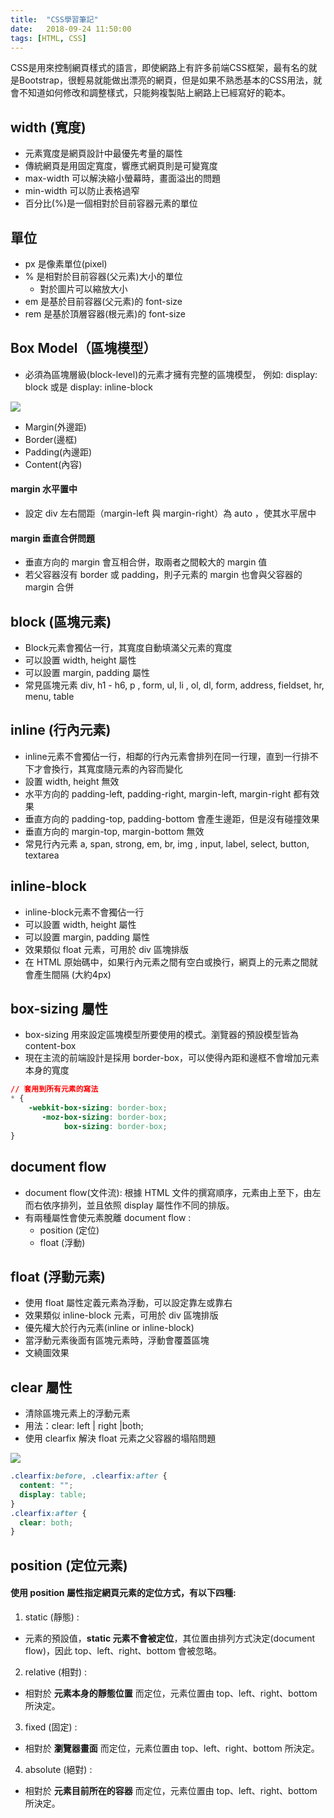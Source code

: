 ```yaml
---
title:  "CSS學習筆記"
date:   2018-09-24 11:50:00
tags: [HTML, CSS]
---
```


CSS是用來控制網頁樣式的語言，即使網路上有許多前端CSS框架，最有名的就是Bootstrap，很輕易就能做出漂亮的網頁，但是如果不熟悉基本的CSS用法，就會不知道如何修改和調整樣式，只能夠複製貼上網路上已經寫好的範本。

<!---more--->

## width (寬度)

- 元素寬度是網頁設計中最優先考量的屬性
- 傳統網頁是用固定寬度，響應式網頁則是可變寬度
- max-width 可以解決縮小螢幕時，畫面溢出的問題
- min-width 可以防止表格過窄
- 百分比(%)是一個相對於目前容器元素的單位

## 單位
- px 是像素單位(pixel)
- % 是相對於目前容器(父元素)大小的單位
  - 對於圖片可以縮放大小
- em 是基於目前容器(父元素)的 font-size
- rem 是基於頂層容器(根元素)的 font-size

## Box Model（區塊模型）
- 必須為區塊層級(block-level)的元素才擁有完整的區塊模型，
例如:  display: block  或是  display: inline-block

<img src="box-model.png" style="max-width: 400px"  >

- Margin(外邊距)
- Border(邊框)
- Padding(內邊距)
- Content(內容)

#### margin 水平置中
- 設定 div 左右間距（margin-left 與 margin-right）為 auto ，使其水平居中

#### margin 垂直合併問題
- 垂直方向的 margin 會互相合併，取兩者之間較大的 margin 值
- 若父容器沒有 border 或 padding，則子元素的 margin 也會與父容器的 margin 合併

## block (區塊元素)
- Block元素會獨佔一行，其寬度自動填滿父元素的寬度
- 可以設置 width, height 屬性
- 可以設置 margin, padding 屬性
- 常見區塊元素 div, h1 - h6, p , form, ul, li , ol, dl, form, address, fieldset, hr, menu, table

## inline (行內元素)
- inline元素不會獨佔一行，相鄰的行內元素會排列在同一行理，直到一行排不下才會換行，其寬度隨元素的內容而變化
- 設置 width, height 無效
- 水平方向的 padding-left, padding-right, margin-left, margin-right 都有效果
- 垂直方向的 padding-top, padding-bottom 會產生邊距，但是沒有碰撞效果
- 垂直方向的 margin-top, margin-bottom 無效
- 常見行內元素 a, span, strong, em, br, img , input, label, select, button, textarea

## inline-block
- inline-block元素不會獨佔一行
- 可以設置 width, height 屬性
- 可以設置 margin, padding 屬性
- 效果類似 float 元素，可用於 div 區塊排版
- 在 HTML 原始碼中，如果行內元素之間有空白或換行，網頁上的元素之間就會產生間隔 (大約4px)

## box-sizing 屬性
- box-sizing 用來設定區塊模型所要使用的模式。瀏覽器的預設模型皆為 content-box
- 現在主流的前端設計是採用  border-box，可以使得內距和邊框不會增加元素本身的寬度

``` css
// 套用到所有元素的寫法
* {
    -webkit-box-sizing: border-box;
       -moz-box-sizing: border-box;
            box-sizing: border-box;
}
```

## document flow
- document flow(文件流): 根據 HTML 文件的撰寫順序，元素由上至下，由左而右依序排列，並且依照 display 屬性作不同的排版。
- 有兩種屬性會使元素脫離 document flow :
  - position (定位)
  - float (浮動)

## float (浮動元素)
- 使用 float 屬性定義元素為浮動，可以設定靠左或靠右
- 效果類似 inline-block 元素，可用於 div 區塊排版
- 優先權大於行內元素(inline or inline-block)
- 當浮動元素後面有區塊元素時，浮動會覆蓋區塊
- 文繞圖效果

## clear 屬性
- 清除區塊元素上的浮動元素
- 用法：clear: left | right |both;
- 使用 clearfix 解決 float 元素之父容器的塌陷問題

<img src="clearfix.png"  style="max-width: 350px" >

``` css
.clearfix:before, .clearfix:after {
  content: "";
  display: table;
}
.clearfix:after {
  clear: both;
}
```

## position (定位元素)

#### 使用 position 屬性指定網頁元素的定位方式，有以下四種:

1. static (靜態) :
  - 元素的預設值，**static 元素不會被定位**，其位置由排列方式決定(document flow)，因此 top、left、right、bottom 會被忽略。
2. relative (相對) :
  - 相對於 **元素本身的靜態位置** 而定位，元素位置由 top、left、right、bottom 所決定。
3. fixed (固定) :
  - 相對於 **瀏覽器畫面** 而定位，元素位置由 top、left、right、bottom 所決定。
4. absolute (絕對) :
  - 相對於 **元素目前所在的容器** 而定位，元素位置由 top、left、right、bottom 所決定。
